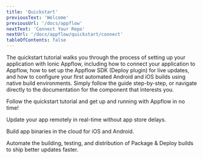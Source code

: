 ```yaml
---
title: 'Quickstart'
previousText: 'Welcome'
previousUrl: '/docs/appflow'
nextText: 'Connect Your Repo'
nextUrl: '/docs/appflow/quickstart/connect'
tableOfContents: false
---
```


The quickstart tutorial walks you through the process of setting up your application with Ionic Appflow, including how to connect your application to Appflow, how to set up the Appflow SDK (Deploy plugin) for live updates, and how to configure your first automated Android and iOS builds using native build environments. Simply follow the guide step-by-step, or navigate directly to the documentation for the component that interests you.

<docs-cards>
  <docs-card header="Start the Tutorial" href="/docs/appflow/quickstart/connect" icon="/docs/assets/icons/guide-quickstart-icon.png">
    <p>Follow the quickstart tutorial and get up and running with Appflow in no time!</p>
  </docs-card>

  <docs-card header="Deploy Docs" href="/docs/appflow/deploy/intro" icon="/docs/assets/icons/guide-deploy-icon.png">
    <p>Update your app remotely in real-time without app store delays.</p>
  </docs-card>

  <docs-card header="Package Docs" href="/docs/appflow/package/intro" icon="/docs/assets/icons/guide-package-icon.png">
    <p>Build app binaries in the cloud for iOS and Android.</p>
  </docs-card>

  <docs-card header="Automation Docs" href="/docs/appflow/automation/intro" icon="/docs/assets/icons/guide-automate-icon.png">
    <p>Automate the building, testing, and distribution of Package & Deploy builds to ship better updates faster.</p>
  </docs-card>
</docs-cards>
